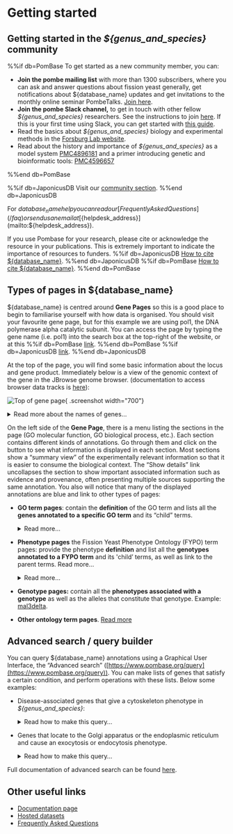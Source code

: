 # Getting started


## Getting started in the *${genus_and_species}* community

%%if db=PomBase
To get started as a new community member, you can:

- **Join the pombe mailing list** with more than 1300 subscribers, where you can ask and answer questions about fission yeast generally, get notifications about ${database_name} updates and get invitations to the monthly online seminar PombeTalks. [Join here](https://lists.cam.ac.uk/sympa/subscribe/ucam-pombelist).
- **Join the pombe Slack channel,** to get in touch with other fellow *${genus_and_species}* researchers. See the instructions to join [here](https://www.pombase.org/faq/how-can-i-join-pombeslack). If this is your first time using Slack, you can get started with [this guide](https://www.youtube.com/watch?v=RRxQQxiM7AA).
- Read the basics about *${genus_and_species}* biology and experimental methods in the [Forsburg Lab website](https://dornsife.usc.edu/pombenet/about-pombe/).
- Read about the history and importance of *${genus_and_species}* as a model system [PMC4896181](https://www.ncbi.nlm.nih.gov/pmc/articles/PMC4896181/) and a primer introducing genetic and bioinformatic tools: [PMC4596657](https://www.ncbi.nlm.nih.gov/pmc/articles/PMC4596657/)

%%end db=PomBase

%%if db=JaponicusDB
Visit our [community section](/community).
%%end db=JaponicusDB

For ${database_name} help you can read our [Frequently Asked Questions](/faq) or send us an email at [${helpdesk_address}](mailto:${helpdesk_address}).

If you use Pombase for your research, please cite or acknowledge the resource in your publications. This is extremely important to indicate the importance of resources to funders.
%%if db=JaponicusDB
[How to cite ${database_name}](/about/citing-japonicusdb).
%%end db=JaponicusDB
%%if db=PomBase
[How to cite ${database_name}](/about/citing-pombase).
%%end db=PomBase

## Types of pages in ${database_name}

${database_name} is centred around **Gene Pages** so this is a good place to begin to familiarise yourself with how data is organised. You should visit your favourite gene page, but for this example we are using pol1, the DNA polymerase alpha catalytic subunit. You can access the page by typing the gene name (i.e. pol1) into the search box at the top-right of the website, or at this
%%if db=PomBase
[link](https://www.pombase.org/gene/SPAC3H5.06c).
%%end db=PomBase
%%if db=JaponicusDB
[link](https://www.japonicusdb.org/gene/SJAG_05239).
%%end db=JaponicusDB

At the top of the page, you will find some basic information about the locus and gene product. Immediately below is a view of the genomic context of the gene in the JBrowse genome browser. (documentation to access browser data tracks is [here](/documentation/JBrowse_quick_start)):

![Top of gene page](assets/gene_page_top_part.png){ .screenshot width="700"}

<details>
<summary>
Read more about the names of genes…
</summary>
<p>The same gene may be known by different names. In ${database_name},
we consider three types:</p>
<ul>
<li><strong>Systematic ID</strong>, a unique identifier that represents
exclusively this gene in <em>${genus_and_species}</em>.</li>
<li><strong>Gene standard name,</strong> the most commonly used name of
this gene, that may not be exclusive to pombe, and could even be used as
a synonym of other fission yeast genes. This name will frequently be the
same as the orthologous gene in <em>S. cerevisiae</em>, (the ortholog of
pol1 in <em>S. cerevisiae</em> is also called pol1), but be aware there
are many notable examples where the same name is used for different
genes in other species. Some genes don’t yet have a standard name, but
if you study them you can <a
href="/submit-data/gene-naming-guidelines">name them</a>.</li>
<li><strong>Synonyms,</strong> alternative names for this gene that have
been used in the literature before. We encourage you to use the standard
name in publications where possible.</li>
</ul>
</details>

On the left side of the **Gene Page**, there is a menu listing the sections in the page (GO molecular function, GO biological process, etc.). Each section contains different kinds of annotations. Go through them and click on the <img src="/assets/info_icon.svg" style="width: 1em"/> button to see what information is displayed in each section. Most sections show a “summary view” of the experimentally relevant information so that it is easier to consume the biological context. The “Show details” link uncollapses the section to show important associated information such as evidence and provenance, often presenting multiple sources supporting the same annotation. You also will notice that many of the displayed annotations are blue and link to other types of pages:

- **GO term pages**: contain the **definition** of the GO term and lists all the **genes annotated to a specific GO term** and its “child” terms.
    <details>
    <summary>
    Read more…
    </summary>
    <ul>
    <li>GO annotations <strong>link</strong> <strong>a gene to a GO
    term</strong> that describes the molecular function(s) of its gene
    products, the process(es) they are involved in their localisation in the
    cell or their presence in macromolecular complexes.</li>
    <li>A term name may change over time, but if the <em>meaning</em> of a
    definition changes the term must be obsoleted, and the associated genes
    reannotated to the correct definition. This makes the term definition
    critical and curators must always ensure that the definition is
    appropriate for the annotation.</li>
    <li>A GO term can be linked to several parent terms through
    relationships. Let’s take the term <a
    href="https://www.ebi.ac.uk/QuickGO/term/GO:0001055">GO:0001055</a> (RNA
    polymerase II activity), graph below.
    <ul>
    <li>RNA polymerase II activity is a GO molecular function.</li>
    <li>This activity is a specific type of <a
    href="https://www.ebi.ac.uk/QuickGO/term/GO:0003899">GO:0003899</a>
    (DNA-directed 5’-3’ RNA polymerase activity), so <a
    href="https://www.ebi.ac.uk/QuickGO/term/GO:0001055">GO:0001055</a> is
    linked to <a
    href="https://www.ebi.ac.uk/QuickGO/term/GO:0003899">GO:0003899</a>
    through an <strong>is_a</strong> relationship.</li>
    <li>This activity is part of the GO biological process <a
    href="https://www.ebi.ac.uk/QuickGO/term/GO:0006366">GO:0006366</a>
    (Transcription by RNA polymerase II), so <a
    href="https://www.ebi.ac.uk/QuickGO/term/GO:0001055">GO:0001055</a> is
    linked to <a
    href="https://www.ebi.ac.uk/QuickGO/term/GO:0006366">GO:0006366</a>
    through a <strong>part_of</strong> relationship.</li>
    <li>This activity occurs at the GO cellular component <a
    href="https://www.ebi.ac.uk/QuickGO/term/GO:0000785">GO:0000785</a>
    (chromatin) so <a
    href="https://www.ebi.ac.uk/QuickGO/term/GO:0001055">GO:0001055</a> is
    linked to <a
    href="https://www.ebi.ac.uk/QuickGO/term/GO:0000785">GO:0000785</a>
    through a <strong>occurs_in</strong> relationship. <img
    src="assets/getting_started_go_tree.png"
    title="AmiGO ontology relationship tree for GO:0001055" width="500"
    alt="AmiGO ontology relationship tree for GO:0001055" /></li>
    </ul></li>
    <li>In ${database_name} GO term pages, for simplicity we do not present
    inter-ontology links and only link to children and parent terms of the
    same ‘aspect’ (i.e molecular function, biological process, cellular
    component) these include terms related to each other by the
    relationships is_a, part_of and the 3 ‘regulates’ relationships. For
    instance, in the page of GO molecular function <a
    href="https://www.pombase.org/term/GO:0003899">GO:0003899</a>
    (DNA-directed 5’-3’ RNA polymerase activity):
    <ul>
    <li>We include <a
    href="https://www.pombase.org/term/GO:0001055">GO:0001055</a> (RNA
    polymerase II activity), which is also a GO molecular function, linked
    to GO:0003899 through an <strong>is_a</strong> relationship</li>
    <li>We do not include the cellular component <a
    href="https://www.pombase.org/term/GO:0000428">GO:0000428</a>, linked to
    the molecular function GO:0003899 through a <strong>capable_of</strong>
    relationship.</li>
    <li>If you expand a term by clicking on the ‘+’ icon on its left, you
    can see the relationship to the term in the current page.</li>
    </ul></li>
    <li>Learn more about GO, its development and use in analyses in <a
    href="https://www.youtube.com/watch?v=6Am2VMbyTm4">this webinar</a> by
    former PomBase curator Antonia Lock.</li>
    </ul>
    </details>

- **Phenotype pages** the Fission Yeast Phenotype Ontology (FYPO) term pages: provide the phenotype **definition** and list all the **genotypes annotated to a FYPO term** and its 'child’ terms, as well as link to the parent terms. Read more…
    <details>
    <summary>
    Read more…
    </summary>
    <ul>
    <li>As for GO, the simplest relationship between FYPO terms is
    <strong>is_a</strong>, in which the child term describes a more specific
    phenotype than the parent. For example, <a
    href="https://www.pombase.org/term/FYPO:0006885">FYPO:0006885</a>
    (decreased protein level at mitotic spindle) <strong>is_a</strong> <a
    href="https://www.pombase.org/term/FYPO:0001324">FYPO:0001324</a>
    (decreased protein level during vegetative growth), which in turn
    <strong>is_a</strong> <a
    href="https://www.pombase.org/term/FYPO:0001325">FYPO:0001325</a>
    (altered protein level during vegetative growth).</li>
    <li>Other relationships also exist, such as <strong>output_of</strong>,
    which links a given phenotype to another that causes it. For example, <a
    href="https://www.pombase.org/term/FYPO:0000118">FYPO:0000118</a>
    (multiseptate vegetative cell) is <strong>output_of</strong> <a
    href="https://www.pombase.org/term/FYPO:0000032">FYPO:0000032</a>
    (abnormal cytokinesis). Therefore, in the page of <a
    href="https://www.pombase.org/term/FYPO:0000032">FYPO:0000032</a>, the
    annotations of <a
    href="https://www.pombase.org/term/FYPO:0000118">FYPO:0000118</a> are
    also displayed.</li>
    <li>Read more about FYPO, our phenotype ontology here.</li>
    </ul>
    </details>

- **Genotype pages:** contain all the **phenotypes associated with a genotype** as well as the alleles that constitute that genotype. Example: [mal3delta](https://www.pombase.org/genotype/mal3delta).

- **Other ontology term pages**. [Read more](https://www.pombase.org/documentation/ontology-term-page)

## Advanced search / query builder

You can query ${database_name} annotations using a Graphical User Interface, the “Advanced search” ([https://www.pombase.org/query](https://www.pombase.org/query)). You can make lists of genes that satisfy a certain condition, and perform operations with these lists. Below some examples:

* Disease-associated genes that give a cytoskeleton phenotype in
<em>${genus_and_species}</em>:
    <details>
    <summary>
    Read how to make this query…
    </summary>
    <ul>
    <li>Get the list of all disease-associated genes:
    <ul>
    <li>Click on <em>Commonly used queries &gt; All disease associated
    genes.</em></li>
    </ul></li>
    <li>Get the list of all genes annotated with a cytoskeleton phenotype:
    <ul>
    <li>Click on <em>Phenotype</em></li>
    <li>Type “abnormal cytoskeleton” and select FYPO:0002397.</li>
    <li>Click on <em>Submit</em></li>
    </ul></li>
    <li>You should see two queries in the <em>Combine queries</em> table
    below named “genes annotated with”abnormal cytoskeleton” […]” and ”All
    disease associated genes”. Select both by clicking on the tickbox on the
    left.</li>
    <li>Then click on <em>intersect / and</em>. This will generate an
    intersection of both lists (genes present in both) with genes that
    satisfies both conditions.</li>
    <li>The number in the “Results” column is the number of genes that
    satisfy those conditions. Click on it to see the lists of genes.</li>
    <li>In that page, you can choose the columns to be displayed, and export
    your data for further usage.</li>
    </ul>
    </details>

* Genes that locate to the Golgi apparatus or the endoplasmic reticulum
and cause an exocytosis or endocytosis phenotype.
    <details>
    <summary>
    Read how to make this query…
    </summary>
    <ul>
    <li>Get the list of all genes that have annotations saying that one of
    their gene products locates to the Golgi apparatus (they are annotated
    to GO:0005794, “Golgi apparatus”):
    <ul>
    <li>Click on <em>GO</em></li>
    <li>Type “Golgi apparatus” and select GO:0005794.</li>
    <li>Click on Submit</li>
    </ul></li>
    <li>Get the list of all genes that have annotations saying that one of
    their gene products locates to the endoplasmic reticulum (they are
    annotated to GO:0005783, “endoplasmic reticulum”).
    <ul>
    <li>Click on <em>GO</em></li>
    <li>Type “endoplasmic reticulum” and select GO:0005783.</li>
    <li>Click on Submit</li>
    </ul></li>
    <li>In the <em>Combine queries</em> table below, select both <em>genes
    annotated with “Golgi apparatus”</em> and <em>genes annotated with
    “endoplasmic reticulum”</em> by clicking on the tickbox on the
    left.</li>
    <li>Then click on <em>Union / or</em>. This will generate a union of
    both lists (genes present in either of the lists) with genes that
    satisfy either condition.</li>
    <li>Get the list of all genes annotated with an exocytosis phenotype:
    <ul>
    <li>Click on <em>Phenotype</em></li>
    <li>Type “abnormal exocytosis” and select FYPO:0007873</li>
    <li>Click on <em>Submit</em></li>
    </ul></li>
    <li>Get the list of all genes annotated with an endocytosis phenotype:
    <ul>
    <li>Click on <em>Phenotype</em></li>
    <li>Type “abnormal endocytosis” and select FYPO:0003886</li>
    <li>Click on <em>Submit</em></li>
    </ul></li>
    <li>Do a union of the phenotype lists, as for the GO terms.</li>
    <li>Still in the <em>Combine queries</em> table, select both union
    lists, and click on <em>intersect / and</em>. This will generate an
    intersection of both lists (genes present in both) with genes that
    satisfies both conditions.</li>
    <li>The number in the “Results” column is the number of genes that
    satisfy those conditions. Click on it to see the lists of genes.</li>
    <li>In that page, you can choose the columns to be displayed, and export
    your data for further usage.</li>
    </ul>
    </details>

Full documentation of advanced search can be found [here](/documentation/advanced-search).

## Other useful links

- [Documentation page](/documentation)
- [Hosted datasets](/datasets)
- [Frequently Asked Questions](/faq)
